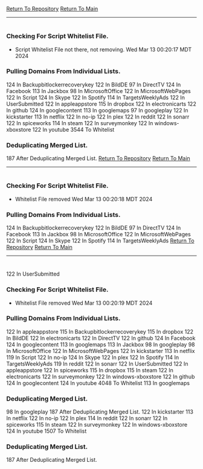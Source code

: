 [Return To Repository](https://github.com/DigitalWarrior/piholeparser/)
[Return To Main](https://github.com/DigitalWarrior/piholeparser/blob/master/RecentRunLogs/Mainlog.md)
____________________________________
# 
### Checking For Script Whitelist File.
* Script Whitelist File not there, not removing. Wed Mar 13 00:20:17 MDT 2024
### Pulling Domains From Individual Lists.
124 In Backupbitlockerrecoverykey
122 In BildDE
97 In DirectTV
124 In Facebook
113 In Jackbox
98 In MicrosoftOffice
122 In MicrosoftWebPages
122 In Script
124 In Skype
122 In Spotify
114 In TargetsWeeklyAds
122 In UserSubmitted
122 In appleappstore
115 In dropbox
122 In electronicarts
122 In github
124 In googlecontent
113 In googlemaps
97 In googleplay
122 In kickstarter
113 In netflix
122 In no-ip
122 In plex
122 In reddit
122 In sonarr
122 In spiceworks
114 In steam
122 In surveymonkey
122 In windows-xboxstore
122 In youtube
3544 To Whitelist
### Deduplicating Merged List.
187 After Deduplicating Merged List.
[Return To Repository](https://github.com/DigitalWarrior/piholeparser/)
[Return To Main](https://github.com/DigitalWarrior/piholeparser/blob/master/RecentRunLogs/Mainlog.md)
____________________________________
# 
### Checking For Script Whitelist File.
* Whitelist File removed Wed Mar 13 00:20:18 MDT 2024
### Pulling Domains From Individual Lists.
124 In Backupbitlockerrecoverykey
122 In BildDE
97 In DirectTV
124 In Facebook
113 In Jackbox
98 In MicrosoftOffice
122 In MicrosoftWebPages
122 In Script
124 In Skype
122 In Spotify
114 In TargetsWeeklyAds
[Return To Repository](https://github.com/DigitalWarrior/piholeparser/)
[Return To Main](https://github.com/DigitalWarrior/piholeparser/blob/master/RecentRunLogs/Mainlog.md)
____________________________________
# 
122 In UserSubmitted
### Checking For Script Whitelist File.
* Whitelist File removed Wed Mar 13 00:20:19 MDT 2024
### Pulling Domains From Individual Lists.
122 In appleappstore
115 In Backupbitlockerrecoverykey
115 In dropbox
122 In BildDE
122 In electronicarts
122 In DirectTV
122 In github
124 In Facebook
124 In googlecontent
113 In googlemaps
113 In Jackbox
98 In googleplay
98 In MicrosoftOffice
122 In MicrosoftWebPages
122 In kickstarter
113 In netflix
119 In Script
122 In no-ip
124 In Skype
122 In plex
122 In Spotify
114 In TargetsWeeklyAds
119 In reddit
122 In sonarr
122 In UserSubmitted
122 In appleappstore
122 In spiceworks
115 In dropbox
115 In steam
122 In electronicarts
122 In surveymonkey
122 In windows-xboxstore
122 In github
124 In googlecontent
124 In youtube
4048 To Whitelist
113 In googlemaps
### Deduplicating Merged List.
98 In googleplay
187 After Deduplicating Merged List.
122 In kickstarter
113 In netflix
122 In no-ip
122 In plex
114 In reddit
122 In sonarr
122 In spiceworks
115 In steam
122 In surveymonkey
122 In windows-xboxstore
124 In youtube
1507 To Whitelist
### Deduplicating Merged List.
187 After Deduplicating Merged List.
